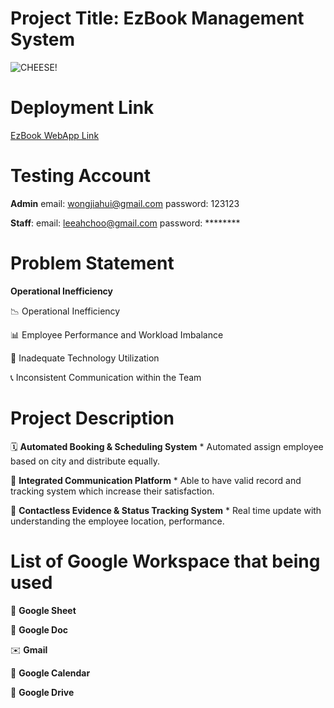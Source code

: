 # Project Title: EzBook Management System
![CHEESE!](https://i.ibb.co/1dyvwzk/Horizontal-Logo-1.png)

# Deployment Link
[EzBook WebApp Link](https://script.google.com/macros/s/AKfycbxzr-wCjPWrtp4G63CV8r4NeaneCKTtjcya2qMqXQRbMyUQt8oPQ4lFW-61ipH_HCoj/exec)

# Testing Account
**Admin**
email: wongjiahui@gmail.com
password: 123123

**Staff**: 
email: leeahchoo@gmail.com
password: ********

# Problem Statement

**Operational Inefficiency**

📉 Operational Inefficiency

📊 Employee Performance and Workload Imbalance

📱 Inadequate Technology Utilization

📞 Inconsistent Communication within the Team

# Project Description

🗓️ **Automated Booking & Scheduling System**
    * Automated assign employee based on city and distribute equally.

💬 **Integrated Communication Platform**
    * Able to have valid record and tracking system which increase their satisfaction.

📌 **Contactless Evidence & Status Tracking System**
    * Real time update with understanding the employee location, performance.
  
# List of Google Workspace that being used

📝 **Google Sheet**

📄 **Google Doc**

✉️ **Gmail**

📆 **Google Calendar**

📁 **Google Drive**
